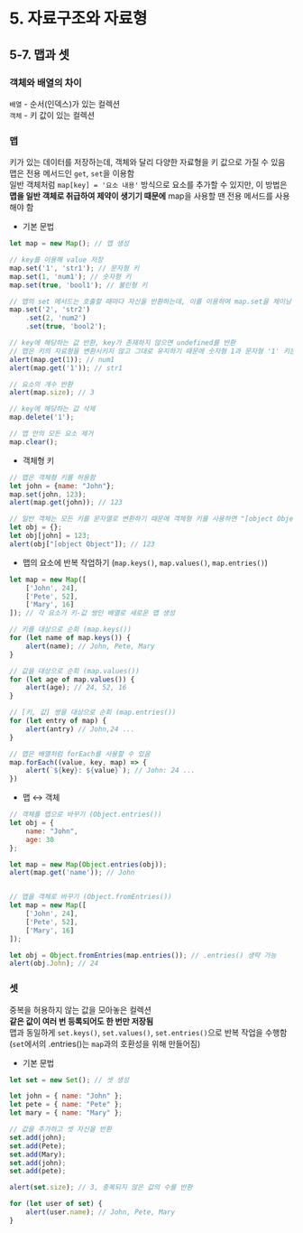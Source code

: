 # 5. 자료구조와 자료형
## 5-7. 맵과 셋
### 객체와 배열의 차이
`배열` - 순서(인덱스)가 있는 컬렉션  
`객체` - 키 값이 있는 컬렉션  
### 맵
키가 있는 데이터를 저장하는데, 객체와 달리 다양한 자료형을 키 값으로 가질 수 있음  
맵은 전용 메서드인 `get`, `set`을 이용함  
일반 객체처럼 `map[key] = '요소 내용'` 방식으로 요소를 추가할 수 있지만, 이 방법은 **맵을 일반 객체로 취급하여 제약이 생기기 때문에** map을 사용할 땐 전용 메서드를 사용해야 함 
- 기본 문법
```javascript
let map = new Map(); // 맵 생성

// key를 이용해 value 저장
map.set('1', 'str1'); // 문자형 키
map.set(1, 'num1'); // 숫자형 키
map.set(true, 'bool1'); // 불린형 키

// 맵의 set 메서드는 호출할 때마다 자신을 반환하는데, 이를 이용하여 map.set을 체이닝 할 수 있음
map.set('2', 'str2')
    .set(2, 'num2')
    .set(true, 'bool2');

// key에 해당하는 값 반환, key가 존재하지 않으면 undefined를 반환
// 맵은 키의 자료형을 변환시키지 않고 그대로 유지하기 때문에 숫자형 1과 문자형 '1' 키는 다르게 인식됨
alert(map.get(1)); // num1
alert(map.get('1')); // str1

// 요소의 개수 반환
alert(map.size); // 3

// key에 해당하는 값 삭제
map.delete('1');

// 맵 안의 모든 요소 제거
map.clear();
```
- 객체형 키
```javascript
// 맵은 객체형 키를 허용함
let john = {name: "John"};
map.set(john, 123);
alert(map.get(john)); // 123

// 일반 객체는 모든 키를 문자열로 변환하기 때문에 객체형 키를 사용하면 "[object Object]"가 됨
let obj = {};
let obj[john] = 123;
alert(obj["[object Object"]); // 123
```
- 맵의 요소에 반복 작업하기 (`map.keys()`, `map.values()`, `map.entries()`)
```javascript
let map = new Map([
    ['John', 24],
    ['Pete', 52],
    ['Mary', 16]
]); // 각 요소가 키-값 쌍인 배열로 새로운 맵 생성

// 키를 대상으로 순회 (map.keys())
for (let name of map.keys()) {
    alert(name); // John, Pete, Mary
}

// 값을 대상으로 순회 (map.values())
for (let age of map.values()) {
    alert(age); // 24, 52, 16
}

// [키, 값] 쌍을 대상으로 순회 (map.entries())
for (let entry of map) {
    alert(antry) // John,24 ...
}

// 맵은 배열처럼 forEach를 사용할 수 있음
map.forEach((value, key, map) => {
    alert(`${key}: ${value}`); // John: 24 ...
})
```
- 맵 ↔ 객체
```javascript
// 객체를 맵으로 바꾸기 (Object.entries())
let obj = {
    name: "John",
    age: 30
};

let map = new Map(Object.entries(obj));
alert(map.get('name')); // John


// 맵을 객체로 바꾸기 (Object.fromEntries())
let map = new Map([
    ['John', 24],
    ['Pete', 52],
    ['Mary', 16]
]);

let obj = Object.fromEntries(map.entries()); // .entries() 생략 가능
alert(obj.John); // 24
```
### 셋
중복을 허용하지 않는 값을 모아놓은 컬렉션  
**같은 값이 여러 번 등록되어도 한 번만 저장됨**  
맵과 동일하게 `set.keys()`, `set.values()`, `set.entries()`으로 반복 작업을 수행함 (`set`에서의 .entries()는 `map`과의 호환성을 위해 만들어짐)
- 기본 문법
```javascript
let set = new Set(); // 셋 생성

let john = { name: "John" };
let pete = { name: "Pete" };
let mary = { name: "Mary" };

// 값을 추가하고 셋 자신을 반환
set.add(john);
set.add(Pete);
set.add(Mary);
set.add(john);
set.add(pete);

alert(set.size); // 3, 중복되지 않은 값의 수를 반환

for (let user of set) {
    alert(user.name); // John, Pete, Mary
}
```
